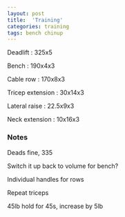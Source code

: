```yaml
---
layout: post
title:  'Training'
categories: training
tags: bench chinup
---
```


Deadlift  :  325x5

Bench : 190x4x3

Cable row : 170x8x3

Tricep extension  :  30x14x3

Lateral raise  :  22.5x9x3

Neck extension  :  10x16x3

### Notes

Deads fine, 335

Switch it up back to volume for bench?

Individual handles for rows

Repeat triceps

45lb hold for 45s, increase by 5lb
